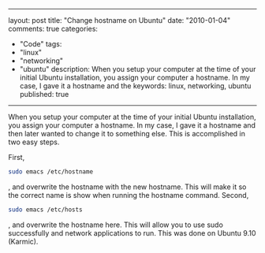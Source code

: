 
---
layout: post
title: "Change hostname on Ubuntu"
date: "2010-01-04"
comments: true
categories:
  - "Code"
tags:
  - "linux"
  - "networking"
  - "ubuntu"
description: When you setup your computer at the time of your initial Ubuntu installation, you assign your computer a hostname.  In my case, I gave it a hostname and the
keywords: linux, networking, ubuntu
published: true
---

When you setup your computer at the time of your initial Ubuntu installation, you assign your computer a hostname.  In my case, I gave it a hostname and then later wanted to change it to something else.  This is accomplished in two easy steps.  
<!--more-->

First, 

```bash
sudo emacs /etc/hostname
```

, and overwrite the hostname with the new hostname.  This will make it so the correct name is show when running the hostname command. Second, 

```bash
sudo emacs /etc/hosts
```

, and overwrite the hostname here.  This will allow you to use sudo successfully and network applications to run.  This was done on Ubuntu 9.10 (Karmic).

  
